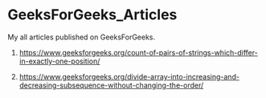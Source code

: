 # GeeksForGeeks_Articles

My all articles published on GeeksForGeeks.

1. https://www.geeksforgeeks.org/count-of-pairs-of-strings-which-differ-in-exactly-one-position/

2. https://www.geeksforgeeks.org/divide-array-into-increasing-and-decreasing-subsequence-without-changing-the-order/

